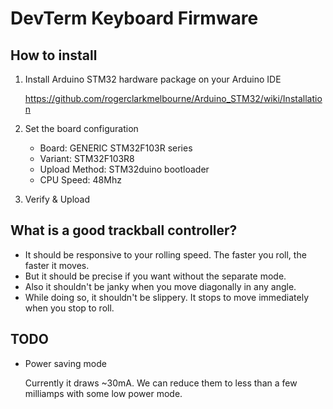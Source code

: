 # DevTerm Keyboard Firmware

## How to install

1. Install Arduino STM32 hardware package on your Arduino IDE

   https://github.com/rogerclarkmelbourne/Arduino_STM32/wiki/Installation

2. Set the board configuration

    * Board: GENERIC STM32F103R series
    * Variant: STM32F103R8
    * Upload Method: STM32duino bootloader
    * CPU Speed: 48Mhz

3. Verify & Upload

## What is a good trackball controller?

* It should be responsive to your rolling speed. The faster you roll, the faster it moves.
* But it should be precise if you want without the separate mode.
* Also it shouldn't be janky when you move diagonally in any angle.
* While doing so, it shouldn't be slippery. It stops to move immediately when you stop to roll.

## TODO

* Power saving mode

  Currently it draws ~30mA. We can reduce them to less than a few milliamps with some low power mode.
